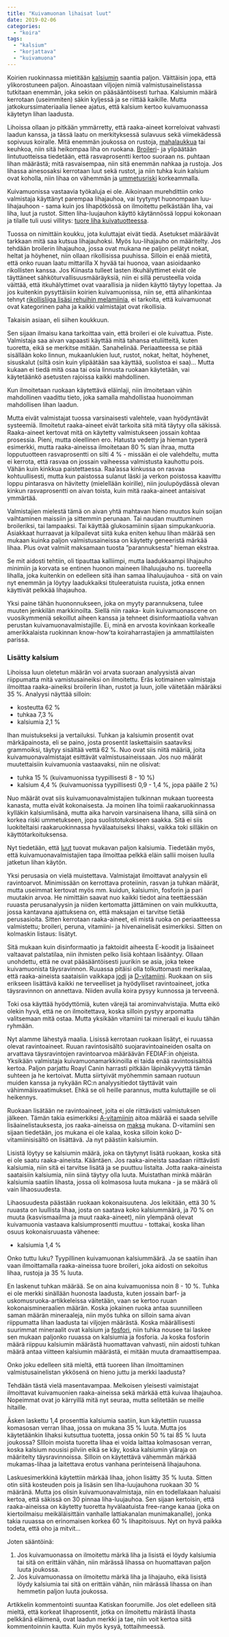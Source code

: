 ```yaml
---
title: "Kuivamuonan lihaisat luut"
date: 2019-02-06
categories: 
  - "koira"
tags: 
  - "kalsium"
  - "korjattava"
  - "kuivamuona"
---
```


Koirien ruokinnassa mietitään [kalsiumin](https://www.katiska.eu/tieto/kalsium/kalsium/) saantia paljon. Väittäisin jopa, että ylikorostuneen paljon. Ainoastaan viljojen nimiä valmistusainelistassa tutkitaan enemmän, joka sekin on pääsääntöisesti turhaa. Kalsiumin määrä kerrotaan (useimmiten) säkin kyljessä ja se riittää kaikille. Mutta jatkokurssimateriaalia lienee ajatus, että kalsium kertoo kuivamuonassa käytetyn lihan laadusta.

<!--more-->

Lihoissa ollaan jo pitkään ymmärretty, että raaka-aineet korreloivat vahvasti laadun kanssa, ja tässä laatu on merkityksessä sulavuus sekä viimekädessä sopivuus koiralle. Mitä enemmän joukossa on rustoja, [mahalaukkua](https://www.katiska.eu/tieto/koira-raakaruokinta-raaka-aineet/naudanmaha/) tai keuhkoa, niin sitä heikompaa liha on ruokana. [Broileri](https://www.katiska.eu/tieto/koira-raakaruokinta-raaka-aineet/broileri/)\- ja ylipäätään lintutuotteissa tiedetään, että rasvaprosentti kertoo suoraan ns. puhtaan lihan määrästä; mitä rasvaisempaa, niin sitä enemmän nahkaa ja rustoja. Jos lihassa ainesosaksi kerrotaan luut sekä rustot, ja niin tuhka kuin kalsium ovat koholla, niin lihaa on vähemmän ja [ummetusriski](https://www.katiska.eu/terveys/vatsa-suolisto-terveys/ummetus/) korkeammalla.

Kuivamuonissa vastaavia työkaluja ei ole. Aikoinaan murehdittiin onko valmistaja käyttänyt parempaa lihajauhoa, vai tyytynyt huonompaan luu-lihajauhoon - sama kuin jos lihapötkössä on ilmoitettu pelkästään liha, vai liha, luut ja rustot. Sitten liha-luujauhon käyttö käytännössä loppui kokonaan ja tilalle tuli uusi villitys: [tuore liha kuivatuotteessa](https://www.katiska.eu/ruokinta/kuivamuonat-ruokinta/kuivamuonien-marka-liha/).

Tuossa on nimittäin koukku, jota kuluttajat eivät tiedä. Asetukset määräävät tarkkaan mitä saa kutsua lihajauhoksi. Myös luu-lihajauho on määritelty. Jos tehdään broilerin lihajauhoa, jossa ovat mukana ne paljon pelätyt nokat, heltat ja höyhenet, niin ollaan rikollisissa puuhissa. Silloin ei enää mietitä, että onko ruuan laatu mittarilla X hyvää tai huonoa, vaan asioidaanko rikollisten kanssa. Jos Kiinasta tulleet lasten itkuhälyttimet eivät ole täyttäneet sähköturvallisuusmääräyksiä, niin ei sillä perusteella voida väittää, että itkuhälyttimet ovat vaarallisia ja niiden käyttö täytyy lopettaa. Ja jos kuitenkin pysyttäisiin koirien kuivamuonissa, niin se, että alihankintaa tehnyt [rikollisliiga lisäsi rehuihin melamiinia](https://www.katiska.eu/tieto/myrkyt-ja-riskit/tappava-typpilisa/), ei tarkoita, että kuivamuonat ovat kategorinen paha ja kaikki valmistajat ovat rikollisia.

Takaisin asiaan, eli siihen koukkuun.

Sen sijaan ilmaisu kana tarkoittaa vain, että broileri ei ole kuivattua. Piste. Valmistaja saa aivan vapaasti käyttää mitä tahansa etuliitteitä, kuten tuoretta, eikä se merkitse mitään. Sanahelinää. Periaatteessa se pitää sisällään koko linnun, mukaanlukien luut, rustot, nokat, heltat, höyhenet, sisuskalut (siltä osin kuin ylipäätään saa käyttää, suolistoa ei saa)... Mutta kukaan ei tiedä mitä osaa tai osia linnusta ruokaan käytetään, vai käytetäänkö asetusten rajoissa kaikki mahdollinen.

Kun ilmoitetaan ruokaan käytettävä eläinlaji, niin ilmoitetaan vähin mahdollinen vaadittu tieto, joka samalla mahdollistaa huonoimman mahdollisen lihan laadun.

Mutta eivät valmistajat tuossa varsinaisesti valehtele, vaan hyödyntävät systeemiä. Ilmoitetut raaka-aineet eivät tarkoita sitä mitä täytyy olla säkissä. Raaka-aineet kertovat mitä on käytetty valmistukseen jossain kohtaa prosessia. Pieni, mutta oleellinen ero. Hatusta vedetty ja hieman typerä esimerkki, mutta raaka-aineissa ilmoitetaan 80 % sian ihraa, mutta lopputuotteen rasvaprosentti on silti 4 % - missään ei ole valehdeltu, mutta ei kerrota, että rasvaa on jossain vaiheessa valmistusta kauhottu pois. Vähän kuin kinkkua paistettaessa. Raa’assa kinkussa on rasvaa kohtuullisesti, mutta kun paistossa sulanut läski ja verkon poistossa kaavittu loppu pintarasva on hävitetty (mielellään koirille), niin joulupöydässä olevan kinkun rasvaprosentti on aivan toista, kuin mitä raaka-aineet antaisivat ymmärtää.

Valmistajien mielestä tämä on aivan yhtä mahtavan hieno muutos kuin soijan vaihtaminen maissiin ja sittemmin perunaan. Tai naudan muuttuminen broileriksi, tai lampaaksi. Tai käyttää glukosamiinin sijaan simpukankuoria. Asiakkaat hurraavat ja kilpailevat siitä kuka eniten kehuu lihan määrää sen mukaan kuinka paljon valmistusaineissa on käytetty geneeristä märkää lihaa. Plus ovat valmiit maksamaan tuosta ”parannuksesta” hieman ekstraa.

Se mit aidosti tehtiin, oli tipauttaa kalliimpi, mutta laadukkaampi lihajauho minimiin ja korvata se entinen huonon maineen lihaluujauho ns. tuoreella lihalla, joka kuitenkin on edelleen sitä ihan samaa lihaluujauhoa - sitä on vain nyt enemmän ja löytyy laadukkaiksi tituleeratuista ruuista, jotka ennen käyttivät pelkkää lihajauhoa.

Yksi paine tähän huononnukseen, joka on myyty parannuksena, tulee muuten jenkkilän markkinoilta. Siellä niin raaka- kuin kuivamuonascene on vuosikymmeniä sekoillut aiheen kanssa ja tehneet disinformaatiolla vahvan perustan kuivamuonavalmistajille. Ei, minä en arvosta kovinkaan korkealle amerikkalaista ruokinnan know-how’ta koiraharrastajien ja ammattilaisten parissa.

### Lisätty kalsium

Lihoissa luun oletetun määrän voi arvata suoraan analyysistä aivan riippumatta mitä vamistusaineiksi on ilmoitettu. Eräs kotimainen valmistaja ilmoittaa raaka-aineiksi broilerin lihan, rustot ja luun, jolle väitetään määräksi 35 %. Analyysi näyttää silloin:

- kosteutta 62 %
- tuhkaa 7,3 %
- kalsiumia 2,1 %

Ihan muistukseksi ja vertailuksi. Tuhkan ja kalsiumin prosentit ovat märkäpainosta, eli se paino, josta prosentit laskettaisiin saataviksi grammoiksi, täytyy sisältää vettä 62 %. Nuo ovat siis niitä määriä, joita kuivamuonavalmistajat esittävät valmistusaineissaan. Jos nuo määrät muutettaisiin kuivamuonia vastaavaksi, niin ne olisivat:

- tuhka 15 % (kuivamuonissa tyypillisesti 8 - 10 %)
- kalsium 4,4 % (kuivamuonissa tyypillisesti 0,9 - 1,4 %, jopa päälle 2 %)

Nuo määrät ovat siis kuivamuonavalmistajien tulkinnan mukaan tuoreesta kanasta, mutta eivät kokonaisesta. Ja moinen liha toimii raakaruokinnassa kylläkin kalsiumlisänä, mutta aika harvoin varsinaisena lihana, sillä siinä on korkea riski ummetukseen, jopa suolistotukokseen saakka. Sitä ei siis luokiteltaisi raakaruokinnassa hyvälaatuiseksi lihaksi, vaikka toki silläkin on käyttötarkoituksensa.

Nyt tiedetään, että [luut](https://www.katiska.eu/katiska/infograafit/luu-kaaviona/) tuovat mukavan paljon kalsiumia. Tiedetään myös, että kuivamuonavalmistajien tapa ilmoittaa pelkkä eläin sallii moisen luulla jatketun lihan käytön.

Yksi perusasia on vielä muistettava. Valmistajat ilmoittavat analyysin eli ravintoarvot. Minimissään on kerrottava proteiinin, rasvan ja tuhkan määrät, mutta useimmat kertovat myös mm. kuidun, kalsiumin, fosforin ja pari muutakin arvoa. He nimittäin saavat nuo kaikki tiedot aina teettäessään ruuasta perusanalyysin ja niiden kertomatta jättäminen on vain mulkkuutta, jossa kantavana ajattuksena on, että maksajan ei tarvitse tietää perusasioita. Sitten kerrotaan raaka-aineet, eli mistä ruoka on periaatteessa valmistettu; broileri, peruna, vitamiini- ja hivenainelisät esimerkiksi. Sitten on kolmaskin listaus: lisätyt.

Sitä mukaan kuin disinformaatio ja faktoidit aiheesta E-koodit ja lisäaineet valtaavat palstatilaa, niin ihmisten pelko lisiä kohtaan lisääntyy. Ollaan unohdettu, että ne ovat pääsääntöisesti juurikin se asia, joka tekee kuivamuonista täysravinnon. Ruuassa pitäisi olla tolkuttomasti merikalaa, että raaka-aineista saataisiin vaikkapa [jodi](https://www.katiska.eu/ravitsemus/kivennaisaineet/jodi/) ja [D-vitamiini](https://www.katiska.eu/koulutukset-2/koiran-ravitsemuksen-abc-d-vitamiini/). Ruokaan on siis erikseen lisättävä kaikki ne terveelliset ja hyödylliset ravintoaineet, jotka täysravinnon on annettava. Niiden avulla koira pysyy kunnossa ja terveenä.

Toki osa käyttää hyödyttömiä, kuten värejä tai arominvahvistajia. Mutta eikö olekin hyvä, että ne on ilmoitettava, koska silloin pystyy arpomatta valitsemaan mitä ostaa. Mutta yksikään vitamiini tai mineraali ei kuulu tähän ryhmään.

Nyt alamme lähestyä maalia. Lisissä kerrotaan ruokaan lisätyt, ei ruuassa olevat ravintoaineet. Ruuan ravintosisältö suojaravintoaineiden osalta on arvattava täysravintojen ravintoarvoa määräävän FEDIAF:in ohjeista. Yksikään valmistaja kuivamuonamarkkinoilla ei taida enää ravintosisältöä kertoa. Paljon parjattu Roayl Canin harrasti pitkään läpinäkyvyyttä tämän suhteen ja he kertoivat. Mutta siirtyivät myöhemmin samaan ruotuun muiden kanssa ja nykyään RC:n analyysitiedot täyttävät vain vähimmäisvaatimukset. Ehkä se oli heille parannus, mutta kuluttajille se oli heikennys.

Ruokaan lisätään ne ravintoaineet, joita ei ole riittävästi valmistuksen jälkeen. Tämän takia esimerkiksi [A-vitamiinin](https://www.katiska.eu/tieto/a-vitamiini/a-vitamiini/) aitoa määrää ei saada selville lisäainelistauksesta, jos raaka-aineissa on [maksa](https://www.katiska.eu/tieto/koira-raakaruokinta-raaka-aineet/maksa/) mukana. D-vitamiini sen sijaan tiedetään, jos mukana ei ole kalaa, koska silloin koko D-vitamiinisisältö on lisättävä. Ja nyt päästiin kalsiumiin.

Lisistä löytyy se kalsiumin määrä, joka on täytynyt lisätä ruokaan, koska sitä ei ole saatu raaka-aineista. Kääntäen. Jos raaka-aineista saadaan riittävästi kalsiumia, niin sitä ei tarvitse lisätä ja se puuttuu listalta. Jotta raaka-aineista saataisiin kalsiumia, niin siinä täytyy olla luuta. Muistathan minkä määrän kalsiumia saatiin lihasta, jossa oli kolmasosa luuta mukana - ja se määrä oli vain lihaosuudesta.

Lihaosuudesta päästään ruokaan kokonaisuutena. Jos leikitään, että 30 % ruuasta on luullista lihaa, josta on saatava koko kalsiummäärä, ja 70 % on muuta (kasvismaailma ja muut raaka-aineet), niin ylempänä olevat kuivamuonia vastaava kalsiumprosentti muuttuu - tottakai, koska lihan osuus kokonaisruuasta vähenee:

- kalsiumia 1,4 %

Onko tuttu luku? Tyypillinen kuivamuonan kalsiummäärä. Ja se saatiin ihan vaan ilmoittamalla raaka-aineissa tuore broileri, joka aidosti on sekoitus lihaa, rustoja ja 35 % luuta.

En laskenut tuhkan määrää. Se on aina kuivamuonissa noin 8 - 10 %. Tuhka ei ole merkki sinällään huonosta laadusta, kuten jossain barf- ja uskomusruoka-artikkeleissa väitetään, vaan se kertoo ruuan kokonaismineraalien määrän. Koska jokainen ruoka antaa suunnilleen saman määrän mineraaleja, niin myös tuhka on silloin sama aivan riippumatta lihan laadusta tai viljojen määrästä. Koska määrällisesti suurimmat mineraalit ovat kalsium ja [fosfori](https://www.katiska.eu/tieto/koira-tarve-mineraali/fosfori/), niin tuhka nousee tai laskee sen mukaan paljonko ruuassa on kalsiumia ja fosforia. Ja koska fosforin määrä riippuu kalsiumin määrästä huomattavan vahvasti, niin aidosti tuhkan määrä antaa viitteen kalsiumin määrästä, ei mitään muuta dramaattisempaa.

Onko joku edelleen sitä mieltä, että tuoreen lihan ilmoittaminen valmistusainelistan ykkösenä on hieno juttu ja merkki laadusta?

Tehdään tästä vielä masentavampaa. Melkoisen yleisesti vaimistajat ilmoittavat kuivamuonien raaka-aineissa sekä märkää että kuivaa lihajauhoa. Nopeimmat ovat jo kärryillä mitä nyt seuraa, mutta selitetään se meille hitaille.

Äsken laskettu 1,4 prosenttia kalsiumia saatiin, kun käytettiin ruuassa komasosan verran lihaa, jossa on mukana 35 % luuta. Mutta jos käytetäänkin lihaksi kutsuttua tuotetta, jossa onkin 50 % tai 85 % luuta joukossa? SIlloin moista tuoretta lihaa ei voida laittaa kolmasosan verran, koska kalsium nousisi pilviin eikä se käy, koska kalsiumin yläraja on määritelty täysravinnoissa. Silloin on käytettävä vähemmän märkää mukamas-lihaa ja laitettava erotus vanhana perinteisenä lihajauhona.

Laskuesimerkkinä käytettiin märkää lihaa, johon lisätty 35 % luuta. Sitten otin siitä kosteuden pois ja lisäsin sen liha-luujauhona ruokaan 30 % määränä. Mutta jos olisin kuivamuonavalmistaja, niin en todellakaan haluaisi kertoa, että säkissä on 30 pinnaa liha-luujauhoa. Sen sijaan kertoisin, että raaka-aineissa on käytetty tuoretta hyvälaatuista free-range kanaa (joka on kiertoilmaisu meikäläisittäin vanhalle lattiakanalan munimakanalle), jonka takia ruuassa on erinomaisen korkea 60 % lihapitoisuus. Nyt on hyvä paikka todeta, että oho ja mitvit...

Joten sääntöinä:

1. Jos kuivamuonassa on ilmoitettu märkä liha ja lisistä ei löydy kalsiumia tai sitä on erittäin vähän, niin märässä lihassa on huomattavan paljon luuta joukossa.
2. Jos kuivamuonassa on ilmoitettu märkä liha ja lihajauho, eikä lisistä löydy kalsiumia tai sitä on erittäin vähän, niin märässä lihassa on ihan hemmetin paljon luuta joukossa.

Artikkelin kommentointi suuntaa Katiskan foorumille. Jos olet edelleen sitä mieltä, että korkeat lihaprosentit, jotka on ilmoitettu märästä lihasta pelkkänä eläimenä, ovat laadun merkki ja tae, niin voit kertoa siitä kommentoinnin kautta. Kuin myös kysyä, tottaihmeessä.

